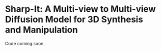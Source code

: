 # Sharp-It: A Multi-view to Multi-view Diffusion Model for 3D Synthesis and Manipulation

Code coming soon.